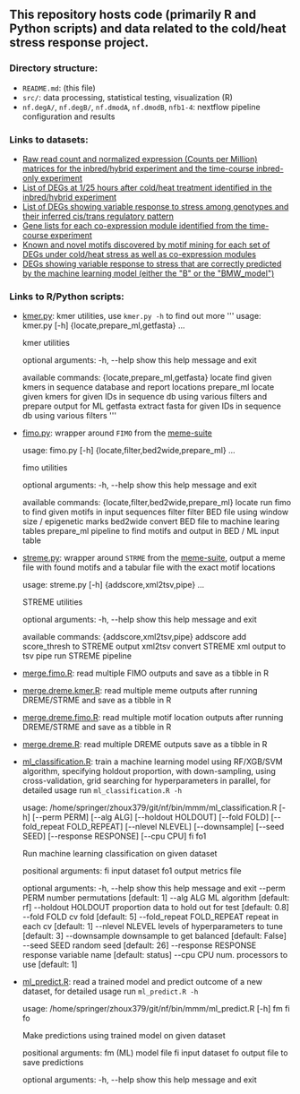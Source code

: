 ## This repository hosts code (primarily R and Python scripts) and data related to the cold/heat stress response project.

### Directory structure:
- `README.md`: (this file)
- `src/`: data processing, statistical testing, visualization (R)
- `nf.degA/`, `nf.degB/`, `nf.dmodA`, `nf.dmodB`, `nfb1-4`: nextflow pipeline configuration and results

### Links to datasets:
- [Raw read count and normalized expression (Counts per Million) matrices for the inbred/hybrid experiment and the time-course inbred-only experiment]()
- [List of DEGs at 1/25 hours after cold/heat treatment identified in the inbred/hybrid experiment]()
- [List of DEGs showing variable response to stress among genotypes and their inferred cis/trans regulatory pattern]()
- [Gene lists for each co-expression module identified from the time-course experiment]()
- [Known and novel motifs discovered by motif mining for each set of DEGs under cold/heat stress as well as co-expression modules]()
- [DEGs showing variable response to stress that are correctly predicted by the machine learning model (either the "B" or the "BMW_model")](https://s3.msi.umn.edu/zhoup-stress/71_share/08.variable.genes.tsv)

### Links to R/Python scripts:
- [kmer.py](https://github.com/orionzhou/nf/blob/master/bin/kmer.py): kmer utilities, use `kmer.py -h` to find out more
'''
    usage: kmer.py [-h] {locate,prepare_ml,getfasta} ...

    kmer utilities

    optional arguments:
      -h, --help            show this help message and exit

    available commands:
      {locate,prepare_ml,getfasta}
        locate              find given kmers in sequence database and report
                            locations
        prepare_ml          locate given kmers for given IDs in sequence db using
                            various filters and prepare output for ML
        getfasta            extract fasta for given IDs in sequence db using
                            various filters
'''
- [fimo.py](https://github.com/orionzhou/nf/blob/master/bin/mmm/fimo.py): wrapper around `FIMO` from the [meme-suite](https://meme-suite.org/meme/)

    usage: fimo.py [-h] {locate,filter,bed2wide,prepare_ml} ...
    
    fimo utilities
    
    optional arguments:
      -h, --help            show this help message and exit
    
    available commands:
      {locate,filter,bed2wide,prepare_ml}
        locate              run fimo to find given motifs in input sequences
        filter              filter BED file using window size / epigenetic marks
        bed2wide            convert BED file to machine learing tables
        prepare_ml          pipeline to find motifs and output in BED / ML input
                            table

- [streme.py](https://github.com/orionzhou/nf/blob/master/bin/mmm/streme.py): wrapper around `STRME` from the [meme-suite](https://meme-suite.org/meme/), output a meme file with found motifs and a tabular file with the exact motif locations

    usage: streme.py [-h] {addscore,xml2tsv,pipe} ...
    
    STREME utilities
    
    optional arguments:
      -h, --help            show this help message and exit
    
    available commands:
      {addscore,xml2tsv,pipe}
        addscore            add score_thresh to STREME output
        xml2tsv             convert STREME xml output to tsv
        pipe                run STREME pipeline

- [merge.fimo.R](https://github.com/orionzhou/nf/blob/master/bin/mmm/merge.fimo.R): read multiple FIMO outputs and save as a tibble in R
- [merge.dreme.kmer.R](https://github.com/orionzhou/nf/blob/master/bin/mmm/merge.dreme.kmer.R): read multiple meme outputs after running DREME/STRME and save as a tibble in R
- [merge.dreme.fimo.R](https://github.com/orionzhou/nf/blob/master/bin/mmm/merge.dreme.fimo.R): read multiple motif location outputs after running DREME/STRME and save as a tibble in R
- [merge.dreme.R](https://github.com/orionzhou/nf/blob/master/bin/mmm/merge.dreme.R): read multiple DREME outputs save as a tibble in R
- [ml_classification.R](https://github.com/orionzhou/nf/blob/master/bin/mmm/ml_classification.R): train a machine learning model using RF/XGB/SVM algorithm, specifying holdout proportion, with down-sampling, using cross-validation, grid searching for hyperparameters in parallel, for detailed usage run `ml_classification.R -h`

    usage: /home/springer/zhoux379/git/nf/bin/mmm/ml_classification.R
           [-h] [--perm PERM] [--alg ALG] [--holdout HOLDOUT] [--fold FOLD]
           [--fold_repeat FOLD_REPEAT] [--nlevel NLEVEL] [--downsample]
           [--seed SEED] [--response RESPONSE] [--cpu CPU]
           fi fo1
    
    Run machine learning classification on given dataset
    
    positional arguments:
      fi                    input dataset
      fo1                   output metrics file
    
    optional arguments:
      -h, --help            show this help message and exit
      --perm PERM           number permutations [default: 1]
      --alg ALG             ML algorithm [default: rf]
      --holdout HOLDOUT     proportion data to hold out for test [default: 0.8]
      --fold FOLD           cv fold [default: 5]
      --fold_repeat FOLD_REPEAT
                            repeat in each cv [default: 1]
      --nlevel NLEVEL       levels of hyperparameters to tune [default: 3]
      --downsample          downsample to get balanced [default: False]
      --seed SEED           random seed [default: 26]
      --response RESPONSE   response variable name [default: status]
      --cpu CPU             num. processors to use [default: 1]

- [ml_predict.R](https://github.com/orionzhou/nf/blob/master/bin/mmm/ml_predict.R): read a trained model and predict outcome of a new dataset, for detailed usage run `ml_predict.R -h`

    usage: /home/springer/zhoux379/git/nf/bin/mmm/ml_predict.R [-h] fm fi fo
    
    Make predictions using trained model on given dataset
    
    positional arguments:
      fm          (ML) model file
      fi          input dataset
      fo          output file to save predictions
    
    optional arguments:
      -h, --help  show this help message and exit

